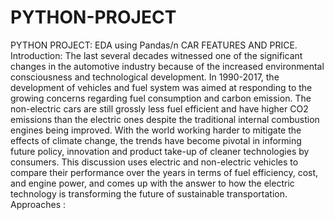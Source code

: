 # PYTHON-PROJECT
PYTHON PROJECT: EDA using Pandas/n
CAR FEATURES AND PRICE.
Introduction: The last several decades witnessed one of the significant changes in the automotive industry because of the increased environmental consciousness and technological development. In 1990-2017, the development of vehicles and fuel system was aimed at responding to the growing concerns regarding fuel consumption and carbon emission. The non-electric cars are still grossly less fuel efficient and have higher CO2 emissions than the electric ones despite the traditional internal combustion engines being improved. With the world working harder to mitigate the effects of climate change, the trends have become pivotal in informing future policy, innovation and product take-up of cleaner technologies by consumers. This discussion uses electric and non-electric vehicles to compare their performance over the years in terms of fuel efficiency, cost, and engine power, and comes up with the answer to how the electric technology is transforming the future of sustainable transportation.
Approaches : 
